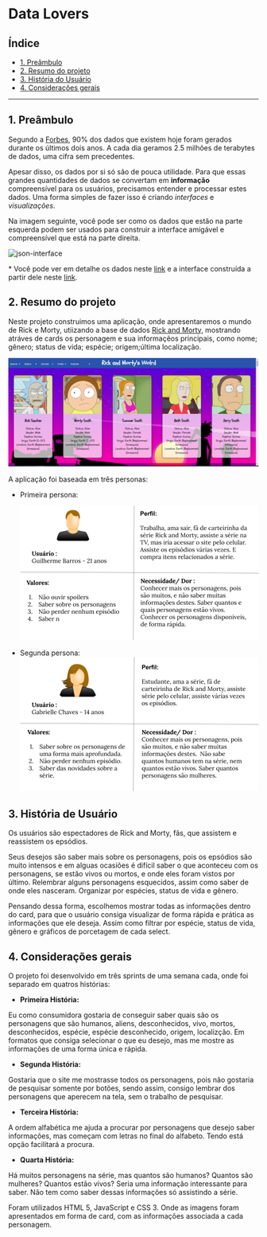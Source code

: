 # Data Lovers

## Índice

- [1. Preâmbulo](#1-preâmbulo)
- [2. Resumo do projeto](#2-resumo-do-projeto)
- [3. História do Usuário](#3-história-do-usuário)
- [4. Considerações gerais](#4-consideracoes-gerais)

---

## 1. Preâmbulo

  Segundo a [Forbes](https://www.forbes.com/sites/bernardmarr/2018/05/21/how-much-data-do-we-create-every-day-the-mind-blowing-stats-everyone-should-read), 90% dos dados que existem hoje foram gerados durante os últimos dois anos.
  A cada dia geramos 2.5 milhões de terabytes de dados, uma cifra sem precedentes.

  Apesar disso, os dados por si só são de pouca utilidade. Para que essas grandes
  quantidades de dados se convertam em **informação** compreensível para os
  usuários, precisamos entender e processar estes dados. Uma forma simples de
  fazer isso é criando _interfaces_ e _visualizações_.

  Na imagem seguinte, você pode ser como os dados que estão na parte esquerda
  podem ser usados para construir a interface amigável e compreensível que está
  na parte direita.


  ![json-interface](https://lh4.googleusercontent.com/Tn-RPXS26pVvOTdUzRT1KVaJ-_QbFs9SpcGLxSPE43fgbHaXtFgMUInuDt7kV41DkT1j8Tt29V0LxQW7SMtC6digOIhfTXSBKdwI08wUwhD3RAqlwy0hjfmhZ2BFe91mtmCSEqysfgk)

  \* Você pode ver em detalhe os dados neste [link](https://gist.github.com/lalogf/dd4aa3017a9f8aa8f90dfbca382c4dc9#file-student-json)
  e a interface construída a partir dele neste [link](https://app.talento.laboratoria.la/profile/HFOoMpOreBU2psCcjjLg5O2EWEv2).

## 2. Resumo do projeto

  Neste projeto construimos uma aplicação, onde apresentaremos o mundo de Rick e Morty, utiizando a base de dados [Rick and Morty](src/data/rickandmorty/rickandmorty.json), mostrando atráves de cards os personagem e sua informaçẽos principais, como nome; gênero; status de vida; espécie; origem;última localização.

  <img src="./imagens/telainicial.png" alt="Tela inicial da aplicação" title="Tela inicial da aplicação">

  A aplicação foi baseada em três personas:

  - Primeira persona:

    <img src="./imagens/persona1.png" alt="Persona 1" title="Persona 1">

  - Segunda persona:
    <img src="./imagens/persona2.png" alt="Persona 2" title="Persona 2">

## 3. História de Usuário

  Os usuários são espectadores de Rick and Morty, fãs, que assistem e reassistem os epsódios.

  Seus desejos são saber mais sobre os personagens, pois os epsódios são muito intensos e em alguas ocasiões é difícil saber o que aconteceu com os personagens, se estão vivos ou mortos, e onde eles foram vistos por último. Relembrar alguns personagens esquecidos, assim como saber de onde eles nasceram. Organizar por espécies, status de vida e gênero.

  Pensando dessa forma, escolhemos mostrar todas as informações dentro do card, para que o usuário consiga visualizar de forma rápida e prática as informações que ele deseja. Assim como filtrar por espécie, status de vida, gênero e gráficos de porcetagem de cada select.

## 4. Considerações gerais

  O projeto foi desenvolvido em três sprints de uma semana cada, onde foi separado em quatros histórias:

  - **Primeira História:**

  Eu como consumidora gostaria de conseguir saber quais são os personagens que são humanos, aliens, desconhecidos, vivo, mortos, desconhecidos, espécie, espécie desconhecido, origem, localizção. Em formatos que consiga selecionar o que eu desejo, mas me mostre as informações de uma forma única e rápida.

  - **Segunda História:**

  Gostaria que o site me mostrasse todos os personagens, pois não gostaria de pesquisar somente por botões, sendo assim, consigo lembrar dos personagens que aperecem na tela, sem o trabalho de pesquisar.

  - **Terceira História:**

  A ordem alfabética me ajuda a procurar por personagens que desejo saber informações, mas começam com letras no final do alfabeto. Tendo está opção facilitará a procura.

  - **Quarta História:**

  Há muitos personagens na série, mas quantos são humanos? Quantos são mulheres? Quantos estão vivos? Seria uma informação interessante para saber. Não tem como saber dessas informações só assistindo a série.

  Foram utilizados HTML 5, JavaScript e CSS 3. Onde as imagens foram apresentados em forma de card, com as informações associada a cada personagem.

